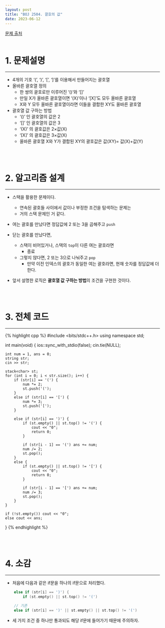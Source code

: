 ```yaml
---
layout: post
title: "BOJ 2504. 괄호의 값"
date: 2023-06-12
---
```


[문제 출처](https://www.acmicpc.net/problem/2504) <br/><br/>

# 1. 문제설명
<hr>

- 4개의 기호 ‘(’, ‘)’, ‘[’, ‘]’를 이용해서 만들어지는 괄호열
- 올바른 괄호열 정의
  - 한 쌍의 괄호로만 이루어진 ‘()’와 ‘[]’
  - 만일 X가 올바른 괄호열이면 ‘(X)’이나 ‘[X]’도 모두 올바른 괄호열
  - X와 Y 모두 올바른 괄호열이라면 이들을 결합한 XY도 올바른 괄호열
- 괄호열 값 구하는 방법
  - ‘()’ 인 괄호열의 값은 2
  - ‘[]’ 인 괄호열의 값은 3
  - ‘(X)’ 의 괄호값은 2×값(X)
  - ‘[X]’ 의 괄호값은 3×값(X)
  - 올바른 괄호열 X와 Y가 결합된 XY의 괄호값은 값(XY)= 값(X)+값(Y)


<br/><br/>

# 2. 알고리즘 설계
<hr>

- 스택을 활용한 문제이다.
  - 연속된 괄호들 사이에서 값이나 부정한 조건을 탐색하는 문제는
  - 거의 스택 문제인 거 같다.

- 여는 괄호를 만났다면 정답값에 2 또는 3을 곱해주고 `push`
- 닫는 괄호를 만났다면, 
  - 스택이 비어있거나, 스택의 `top`이 다른 여는 괄호라면
    - 종료
  - 그렇지 않다면, 2 또는 3으로 나눠주고 `pop`
    - 만약 이전 인덱스의 괄호가 동일한 여는 괄호라면, 현재 숫자를 정답값에 더한다.

- 앞서 설명한 로직은 **괄호열 값 구하는 방법**의 조건을 구현한 것이다.



<br/><br/>

# 3. 전체 코드
<hr>

{% highlight cpp %}
#include <bits/stdc++.h>
using namespace std;

int main(void)
{
	ios::sync_with_stdio(false);
	cin.tie(NULL);

	int num = 1, ans = 0;
	string str;
	cin >> str;

	stack<char> st;
	for (int i = 0; i < str.size(); i++) {
		if (str[i] == '(') {
			num *= 2;
			st.push('(');
		}
		else if (str[i] == '[') {
			num *= 3;
			st.push('[');
		}

		else if (str[i] == ')') {
			if (st.empty() || st.top() != '(') {
				cout << "0";
				return 0;
			}

			if (str[i - 1] == '(') ans += num;
			num /= 2;
			st.pop();
		}
		else {
			if (st.empty() || st.top() != '[') {
				cout << "0";
				return 0;
			}

			if (str[i - 1] == '[') ans += num;
			num /= 3;
			st.pop();
		}
	}

	if (!st.empty()) cout << "0";
	else cout << ans;
}
{% endhighlight %}


<br/><br/>

# 4. 소감
<hr>

- 처음에 다음과 같은 if문을 하나의 if문으로 처리했다.

```cpp
	else if (str[i] == ')') {
		if (st.empty() || st.top() != '(')

	// 기존
	else if (str[i] == ')' || st.empty() || st.top() != '(')
```

- 세 가지 조건 중 하나만 통과되도 해당 if문에 들어가기 때문에 주의하자.